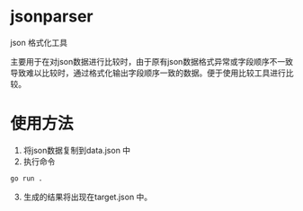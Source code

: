 # jsonparser

json 格式化工具

主要用于在对json数据进行比较时，由于原有json数据格式异常或字段顺序不一致导致难以比较时，通过格式化输出字段顺序一致的数据。便于使用比较工具进行比较。

# 使用方法

1. 将json数据复制到data.json 中
2. 执行命令

```sh
go run .
```

3. 生成的结果将出现在target.json 中。
